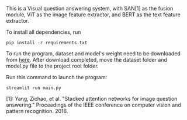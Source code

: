 This is a Visual question answering system, with SAN[1] as the fusion module, ViT as the image feature extractor, and BERT as the text feature extractor.

To install all dependencies, run
```
pip install -r requirements.txt
```
To run the program, dataset and model's weight need to be downloaded from [here](https://drive.google.com/drive/folders/12CsFC3sE4acnvTziMIC-KGF842isZwPR?usp=sharing). After download completed, move the dataset folder and model.py file to the project root folder.

Run this command to launch the program:

```
streamlit run main.py
```


[1]: Yang, Zichao, et al. "Stacked attention networks for image question answering." Proceedings of the IEEE conference on computer vision and pattern recognition. 2016.


